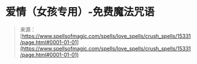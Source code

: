 <!--yml

category: 未分类

date: 2024-06-12 18:54:43

-->

# 爱情（女孩专用）-免费魔法咒语

> 来源：[https://www.spellsofmagic.com/spells/love_spells/crush_spells/15331/page.html#0001-01-01](https://www.spellsofmagic.com/spells/love_spells/crush_spells/15331/page.html#0001-01-01)

